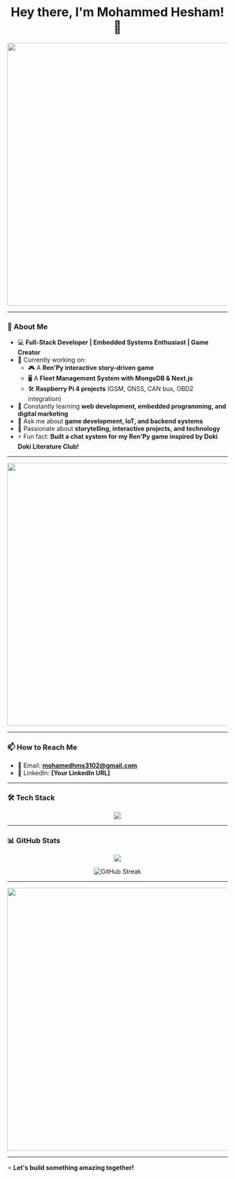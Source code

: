 <h1 align="center">Hey there, I'm Mohammed Hesham! 👋</h1>

<p align="center">
  <img src="https://media1.tenor.com/m/Vzm5ensIqMcAAAAC/anime-hyouka.gif" width="600px">
</p>

---

### 🚀 About Me
- 💻 **Full-Stack Developer | Embedded Systems Enthusiast | Game Creator**
- 🔭 Currently working on:
  - 🎮 A **Ren'Py interactive story-driven game**
  - 🖥️ A **Fleet Management System with MongoDB & Next.js**
  - 🛠️ **Raspberry Pi 4 projects** (GSM, GNSS, CAN bus, OBD2 integration)
- 🌱 Constantly learning **web development, embedded programming, and digital marketing**
- 💬 Ask me about **game development, IoT, and backend systems**
- 🎨 Passionate about **storytelling, interactive projects, and technology**
- ⚡ Fun fact: **Built a chat system for my Ren'Py game inspired by Doki Doki Literature Club!**
---
<p align="center">
  <img src="https://media1.tenor.com/m/4HrhpPGCpksAAAAd/anime.gif" width="600px">
</p>

---

### 📫 How to Reach Me
- 📧 Email: **mohamedhms3102@gmail.com**
- 💼 LinkedIn: **[Your LinkedIn URL]**

---

### 🛠 Tech Stack
<p align="center">
  <img src="https://skillicons.dev/icons?i=js,ts,react,nextjs,nodejs,express,mongodb,python,raspberrypi,git,github,figma" />
</p>

---

### 📊 GitHub Stats
<p align="center">
  <img src="https://github-readme-stats.vercel.app/api?username=Mohammed-HeshamMohammed&show_icons=true&theme=radical" />
</p>

<p align="center">
  <img src="https://github-readme-streak-stats.herokuapp.com?user=Mohammed-HeshamMohammed&theme=radical&hide_border=true" alt="GitHub Streak" />
</p>


---

<p align="center">
  <img src="https://media1.tenor.com/m/M7-Ftr7tsz8AAAAd/dance.gif" width="600px">
</p>

---

⭐ **Let's build something amazing together!**
